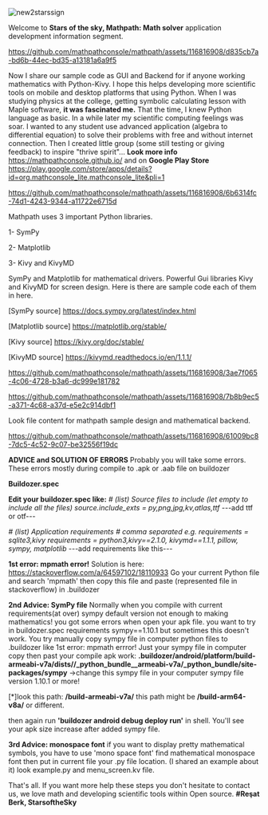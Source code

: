 ![new2starssign](https://github.com/mathpathconsole/mathpath/assets/116816908/086ff437-e29c-49d9-8ee3-ac6d05150923)

Welcome to **Stars of the sky, Mathpath: Math solver** application development information segment.


https://github.com/mathpathconsole/mathpath/assets/116816908/d835cb7a-bd6b-44ec-bd35-a13181a6a9f5

Now I share our sample code as GUI and Backend for if anyone working mathematics with Python-Kivy. I hope this helps developing more scientific tools on mobile and desktop platforms that using Python. When I was studying physics at the college, getting symbolic calculating lesson with Maple software, **it was fascinated me.** 
That the time, I knew Python language as basic. In a while later my scientific computing feelings was soar. I wanted to any student use advanced application (algebra to differential equation) to solve their problems with free and without internet connection. Then I created little group (some still testing or giving feedback) to inspire "thrive spirit"... **Look more info** https://mathpathconsole.github.io/ and on **Google Play Store** https://play.google.com/store/apps/details?id=org.mathconsole_lite.mathconsole_lite&pli=1 

https://github.com/mathpathconsole/mathpath/assets/116816908/6b6314fc-74d1-4243-9344-a11722e6715d

Mathpath uses 3 important Python libraries.

  1- SymPy
  
  2- Matplotlib
  
  3- Kivy and KivyMD

SymPy and Matplotlib for mathematical drivers. Powerful Gui libraries Kivy and KivyMD for screen design. Here is there are sample code each of them in here.

[SymPy source] https://docs.sympy.org/latest/index.html 

[Matplotlib source] https://matplotlib.org/stable/

[Kivy source] https://kivy.org/doc/stable/

[KivyMD source] https://kivymd.readthedocs.io/en/1.1.1/

https://github.com/mathpathconsole/mathpath/assets/116816908/3ae7f065-4c06-4728-b3a6-dc999e181782

https://github.com/mathpathconsole/mathpath/assets/116816908/7b8b9ec5-a371-4c68-a37d-e5e2c914dbf1

Look file content for mathpath sample design and mathematical backend.

https://github.com/mathpathconsole/mathpath/assets/116816908/61009bc8-7dc5-4c52-9c07-be32556f19dc


**ADVICE and SOLUTION OF ERRORS**
Probably you will take some errors. These errors mostly during compile to .apk or .aab file on buildozer

**Buildozer.spec**

**Edit your buildozer.spec like:**
*# (list) Source files to include (let empty to include all the files)*
*source.include_exts = py,png,jpg,kv,atlas,ttf*
---add ttf or otf---

*# (list) Application requirements*
*# comma separated e.g. requirements = sqlite3,kivy*
*requirements = python3,kivy==2.1.0, kivymd==1.1.1, pillow, sympy, matplotlib*
---add requirements like this---

**1st error: mpmath error!**
Solution is here: https://stackoverflow.com/a/64597102/18110933
Go your current Python file and search 'mpmath' then copy this file and paste (represented file in stackoverflow) in .buildozer

**2nd Advice: SymPy file**
Normally when you compile with current requirements(at over) sympy default version not enough to making mathematics! you got some errors when open your apk file.
you want to try in buildozer.spec requirements sympy==1.10.1 but sometimes this doesn't work. You try manually copy sympy file in computer python files to .buildozer 
like 1st error: mpmath errror! Just your sympy file in computer copy then past your compile apk work: **.buildozer/android/platform/build-armeabi-v7a/dists/<your named file>/_python_bundle__armeabi-v7a/_python_bundle/site-packages/sympy** ->change this sympy file in your computer sympy file version 1.10.1 or more!

[*]look this path: **/build-armeabi-v7a/** this path might be **/build-arm64-v8a/** or different.

then again run **'buildozer android debug deploy run'** in shell. You'll see your apk size increase after added sympy file.

**3rd Advice: monospace font**
if you want to display pretty mathematical symbols, you have to use 'mono space font' find mathematical monospace font then put in current file your .py file location. (I shared an example about it) look example.py and menu_screen.kv file.

That's all. If you want more help these steps you don't hesitate to contact us, we love math and developing scientific tools within Open source.
**#Reşat Berk, StarsoftheSky**
